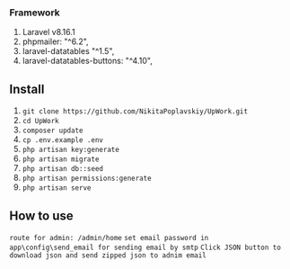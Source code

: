 ### Framework
1. Laravel v8.16.1
2. phpmailer: "^6.2",
3. laravel-datatables "^1.5",
4. laravel-datatables-buttons: "^4.10",

## Install
01. `git clone https://github.com/NikitaPoplavskiy/UpWork.git`
02. `cd UpWork`
03. `composer update`
04. `cp .env.example .env`
05. `php artisan key:generate`
06. `php artisan migrate`
07. `php artisan db::seed`
08. `php artisan permissions:generate`
07. `php artisan serve`

## How to use
`route for admin: /admin/home`
`set email password in app\config\send_email for sending email by smtp`
`Click JSON button to download json and send zipped json to adnim email`
